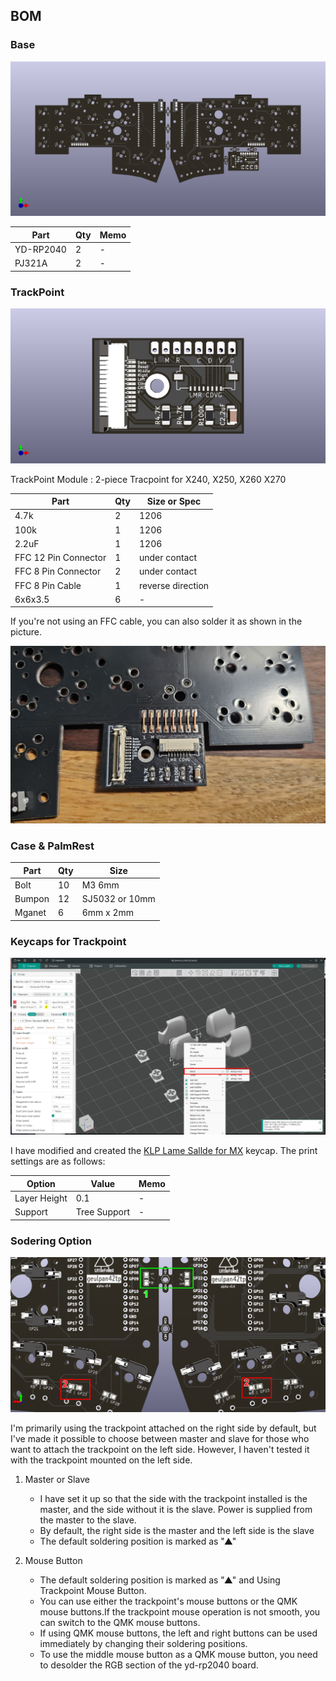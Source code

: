 ## BOM

### Base

![GeulPan42TP](../imgs/geulpan42tp_011.png)

| Part  | Qty | Memo |
| ------------- | ------------- | ------------- | 
| YD-RP2040  | 2  | -  |
| PJ321A  | 2 | -  |

### TrackPoint

![GeulPan42TP](../imgs/geulpan42tp_012.png)

TrackPoint Module : 2-piece Tracpoint for X240, X250, X260 X270

| Part  | Qty | Size or Spec |
| ------------- | ------------- | ------------- | 
| 4.7k  | 2  | 1206  |
| 100k  | 1 | 1206  |
| 2.2uF  | 1  | 1206  |
| FFC 12 Pin Connector  | 1  | under contact |
| FFC 8 Pin Connector  | 2  | under contact |
| FFC 8 Pin Cable  | 1  | reverse direction |
| 6x6x3.5  | 6  | -  |

If you're not using an FFC cable, you can also solder it as shown in the picture.

![GeulPan42TP](../imgs/geulpan42tp_026.jpg)

### Case & PalmRest

| Part  | Qty | Size |
| ------------- | ------------- | ------------- | 
| Bolt  | 10  | M3 6mm  |
| Bumpon  | 12  | SJ5032 or 10mm  |
| Mganet | 6  | 6mm x 2mm  |

### Keycaps for Trackpoint

![GeulPan42TP](../imgs/geulpan42tp_021.jpg)

I have modified and created the [KLP Lame Sallde for MX](https://github.com/braindefender/KLP-Lame-Keycaps) keycap. The print settings are as follows:

| Option  | Value | Memo |
| ------------- | ------------- | ------------- | 
| Layer Height  | 0.1 | -   |
| Support  | Tree Support  | -  |

### Sodering Option

![GeulPan42TP](../imgs/geulpan42tp_031.png)

I'm primarily using the trackpoint attached on the right side by default, but I've made it possible to choose between master and slave for those who want to attach the trackpoint on the left side. However, I haven't tested it with the trackpoint mounted on the left side. 


1. Master or Slave
    -  I have set it up so that the side with the trackpoint installed is the master, and the side without it is the slave. Power is supplied from the master to the slave.
    - By default, the right side is the master and the left side is the slave
    - The default soldering position is marked as "▲"

2. Mouse Button 
    - The default soldering position is marked as "▲" and Using Trackpoint Mouse Button.
    - You can use either the trackpoint's mouse buttons or the QMK mouse buttons.If the trackpoint mouse operation is not smooth, you can switch to the QMK mouse buttons.
    - If using QMK mouse buttons, the left and right buttons can be used immediately by changing their soldering positions.
    - To use the middle mouse button as a QMK mouse button, you need to desolder the RGB section of the yd-rp2040 board.

   
